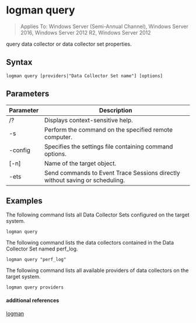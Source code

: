 # logman query

>Applies To: Windows Server (Semi-Annual Channel), Windows Server 2016, Windows Server 2012 R2, Windows Server 2012

query data collector or data collector set properties.  
  
## Syntax  
```  
logman query [providers|"Data Collector Set name"] [options]  
```  
## Parameters  
|Parameter|Description|  
|-------|--------|  
|/?|Displays context-sensitive help.|  
|-s <computer name>|Perform the command on the specified remote computer.|  
|-config <value>|Specifies the settings file containing command options.|  
|[-n] <name>|Name of the target object.|  
|-ets|Send commands to Event Trace Sessions directly without saving or scheduling.|  
## <a name="BKMK_examples"></a>Examples  
The following command lists all Data Collector Sets configured on the target system.  
```  
logman query  
```  
The following command lists the data collectors contained in the Data Collector Set named perf_log.  
```  
logman query "perf_log"  
```  
The following command lists all available providers of data collectors on the target system.  
```  
logman query providers  
```  
#### additional references  
[logman](logman.md)  
